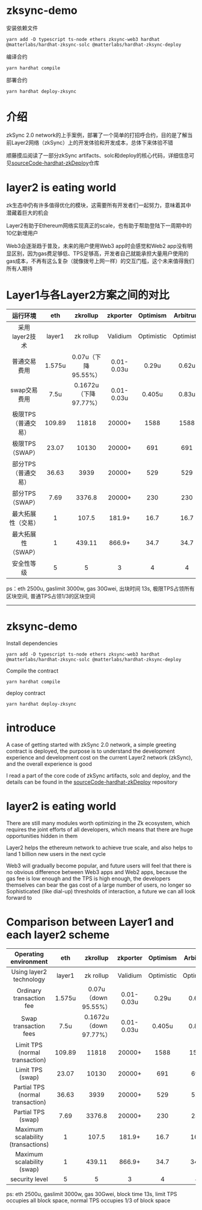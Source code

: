 # zksync-demo

安装依赖文件
```
yarn add -D typescript ts-node ethers zksync-web3 hardhat @matterlabs/hardhat-zksync-solc @matterlabs/hardhat-zksync-deploy
```

编译合约
```
yarn hardhat compile
```

部署合约
```
yarn hardhat deploy-zksync
```

# 介绍

zkSync 2.0 network的上手案例，部署了一个简单的打招呼合约，目的是了解当前Layer2网络（zkSync）上的开发体验和开发成本，总体下来体验不错

顺藤摸瓜阅读了一部分zkSync artifacts、solc和deploy的核心代码，详细信息可见[sourceCode-hardhat-zkDeploy](https://github.com/hedgezhu/sourceCode-hardhat-zkDeploy)仓库

# layer2 is eating world

zk生态中仍有许多值得优化的模块，这需要所有开发者们一起努力，意味着其中潜藏着巨大的机会

Layer2有助于Ethereum网络实现真正的scale，也有助于帮助登陆下一周期中的10亿新增用户

Web3会逐渐趋于普及，未来的用户使用Web3 app时会感觉和Web2 app没有明显区别，因为gas费足够低、TPS足够高，开发者自己就能承担大量用户使用的gas成本，不再有这么复杂（就像拨号上网一样）的交互门槛，这个未来值得我们所有人期待

# Layer1与各Layer2方案之间的对比

| 运行环境  | eth  | zkrollup | zkporter | Optimism | Arbitrum | AnyTrust |
| :----:  | :-:  | :-: | :-:  | :-: | :-:  | :-: |
| 采用layer2技术 | layer1  | zk rollup | Validium  | Optimistic | Optimistic  | Plasma |
| 普通交易费用 | 1.575u | 0.07u（下降95.55%） | 0.01-0.03u  | 0.29u | 0.62u  | 同zkporter |
| swap交易费用 | 7.5u | 0.1672u（下降97.77%） | 0.01-0.03u  | 0.405u | 0.83u  | 同zkporter |
| 极限TPS（普通交易） | 109.89 | 11818 | 20000+  | 1588 | 1588  | 同zkporter |
| 极限TPS（SWAP） | 23.07 | 10130 | 20000+  | 691 | 691  | 同zkporter |
| 部分TPS（普通交易） | 36.63 | 3939 | 20000+  | 529 | 529  | 同zkporter |
| 部分TPS（SWAP） | 7.69 | 3376.8 | 20000+  | 230 | 230  | 同zkporter |
| 最大拓展性（交易） | 1 | 107.5 | 181.9+  | 16.7 | 16.7  | 同zkporter |
| 最大拓展性（SWAP） | 1 | 439.11 | 866.9+  | 34.7 | 34.7  | 同zkporter |
| 安全性等级 | 5 | 5 | 3  | 4 | 4  | 2 |

ps：eth 2500u, gaslimit 3000w, gas 30Gwei, 出块时间 13s, 极限TPS占领所有区块空间, 普通TPS占领1/3的区块空间

---

# zksync-demo

Install dependencies
```
yarn add -D typescript ts-node ethers zksync-web3 hardhat @matterlabs/hardhat-zksync-solc @matterlabs/hardhat-zksync-deploy
```

Compile the contract
```
yarn hardhat compile
```

deploy contract
```
yarn hardhat deploy-zksync
```

# introduce

A case of getting started with zkSync 2.0 network, a simple greeting contract is deployed, the purpose is to understand the development experience and development cost on the current Layer2 network (zkSync), and the overall experience is good

I read a part of the core code of zkSync artifacts, solc and deploy, and the details can be found in the [sourceCode-hardhat-zkDeploy](https://github.com/hedgezhu/sourceCode-hardhat-zkDeploy) repository

# layer2 is eating world

There are still many modules worth optimizing in the Zk ecosystem, which requires the joint efforts of all developers, which means that there are huge opportunities hidden in them

Layer2 helps the ethereum network to achieve true scale, and also helps to land 1 billion new users in the next cycle

Web3 will gradually become popular, and future users will feel that there is no obvious difference between Web3 apps and Web2 apps, because the gas fee is low enough and the TPS is high enough, the developers themselves can bear the gas cost of a large number of users, no longer so Sophisticated (like dial-up) thresholds of interaction, a future we can all look forward to

# Comparison between Layer1 and each layer2 scheme

| Operating environment  | eth  | zkrollup | zkporter | Optimism | Arbitrum | AnyTrust |
| :----:  | :-:  | :-: | :-:  | :-: | :-:  | :-: |
| Using layer2 technology | layer1  | zk rollup | Validium  | Optimistic | Optimistic  | Plasma |
| Ordinary transaction fee | 1.575u | 0.07u（down 95.55%） | 0.01-0.03u  | 0.29u | 0.62u  | same as zkporter |
| Swap transaction fees | 7.5u | 0.1672u（down 97.77%） | 0.01-0.03u  | 0.405u | 0.83u  | same as zkporter |
| Limit TPS (normal transaction) | 109.89 | 11818 | 20000+  | 1588 | 1588  | same as zkporter |
| Limit TPS (swap) | 23.07 | 10130 | 20000+  | 691 | 691  | same as zkporter |
| Partial TPS (normal transaction) | 36.63 | 3939 | 20000+  | 529 | 529  | same as zkporter |
| Partial TPS (swap) | 7.69 | 3376.8 | 20000+  | 230 | 230  | same as zkporter |
| Maximum scalability (transactions) | 1 | 107.5 | 181.9+  | 16.7 | 16.7  | same as zkporter |
| Maximum scalability (swap) | 1 | 439.11 | 866.9+  | 34.7 | 34.7  | same as zkporter |
| security level | 5 | 5 | 3  | 4 | 4  | 2 |

ps: eth 2500u, gaslimit 3000w, gas 30Gwei, block time 13s, limit TPS occupies all block space, normal TPS occupies 1/3 of block space

